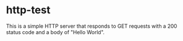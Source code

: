# http-test

This is a simple HTTP server that responds to GET requests with a 200 status code and a body of "Hello World".